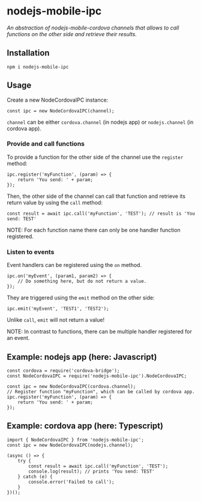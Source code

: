 # nodejs-mobile-ipc

_An abstraction of nodejs-mobile-cordova channels that allows to call functions on the other side and retrieve their results._

## Installation

    npm i nodejs-mobile-ipc

## Usage

Create a new NodeCordovaIPC instance:

    const ipc = new NodeCordovaIPC(channel);

`channel` can be either `cordova.channel` (in nodejs app) or `nodejs.channel` (in cordova app).

### Provide and call functions

To provide a function for the other side of the channel use the `register` method:

    ipc.register('myFunction', (param) => {
        return 'You send: ' + param;
    });

Then, the other side of the channel can call that function and retrieve its return value by using the `call` method:

    const result = await ipc.call('myFunction', 'TEST'); // result is 'You send: TEST' 

NOTE: For each function name there can only be one handler function registered.

### Listen to events

Event handlers can be registered using the `on` method.

    ipc.on('myEvent', (param1, param2) => {
        // Do something here, but do not return a value.
    });

They are triggered using the `emit` method on the other side:

    ipc.emit('myEvent', 'TEST1', 'TEST2');

Unlike `call`, `emit` will not return a value!

NOTE: In contrast to functions, there can be multiple handler registered for an event.


## Example: nodejs app (here: Javascript)

    const cordova = require('cordova-bridge');
    const NodeCordovaIPC = require('nodejs-mobile-ipc').NodeCordovaIPC;

    const ipc = new NodeCordovaIPC(cordova.channel);
    // Register function "myFunction", which can be called by cordova app.
    ipc.register('myFunction', (param) => {
        return 'You send: ' + param;
    });


## Example: cordova app (here: Typescript)

    import { NodeCordovaIPC } from 'nodejs-mobile-ipc';
    const ipc = new NodeCordovaIPC(nodejs.channel);

    (async () => {
        try {
            const result = await ipc.call('myFunction', 'TEST'); 
            console.log(result); // prints 'You send: TEST'
        } catch (e) {
            console.error('Failed to call');
        }
    })();